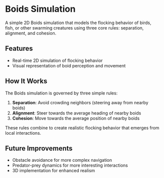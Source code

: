 # Boids Simulation

A simple 2D Boids simulation that models the flocking behavior of birds, fish, or other swarming creatures using three core rules: separation, alignment, and cohesion.

## Features
- Real-time 2D simulation of flocking behavior
- Visual representation of boid perception and movement

## How It Works
The Boids simulation is governed by three simple rules:
1. **Separation**: Avoid crowding neighbors (steering away from nearby boids)
2. **Alignment**: Steer towards the average heading of nearby boids
3. **Cohesion**: Move towards the average position of nearby boids

These rules combine to create realistic flocking behavior that emerges from local interactions.

## Future Improvements
- Obstacle avoidance for more complex navigation
- Predator-prey dynamics for more interesting interactions
- 3D implementation for enhanced realism

